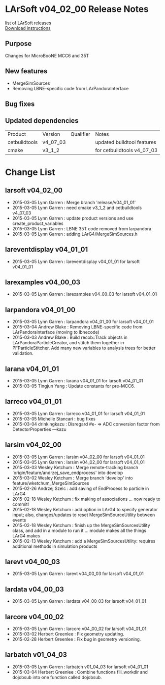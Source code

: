# LArSoft v04_02_00 Release Notes



[list of LArSoft releases](LArSoft_release_list)  
[Download instructions](https://scisoft.fnal.gov/scisoft/bundles/larsoft/v04_02_00/larsoft-v04_02_00.html)

## Purpose

Changes for MicroBooNE MCC6 and 35T

## New features

-   MergeSimSources
-   Removing LBNE-specific code from LArPandoraInterface

## Bug fixes

## Updated dependencies

|               |          |           |                            |
|---------------|----------|-----------|----------------------------|
| Product       | Version  | Qualifier | Notes                      |
| cetbuildtools | v4_07_03 |           | updated buildtool features |
| cmake         | v3_1_2  |           | for cetbuildtools v4_07_03 |

# Change List

## larsoft v04_02_00

-   2015-03-05 Lynn Garren : Merge branch 'release/v04_01_01'
-   2015-03-05 Lynn Garren : need cmake v3_1_2 and cetbuildtools v4_07_03
-   2015-03-05 Lynn Garren : update product versions and use create_product_variables
-   2015-03-05 Lynn Garren : LBNE 35T code removed from larpandora
-   2015-03-05 Lynn Garren : adding LArG4/MergeSimSources.h

## lareventdisplay v04_01_01

-   2015-03-05 Lynn Garren : lareventdisplay v04_01_01 for larsoft v04_01_01

## larexamples v04_00_03

-   2015-03-05 Lynn Garren : larexamples v04_00_03 for larsoft v04_01_01

## larpandora v04_01_00

-   2015-03-05 Lynn Garren : larpandora v04_01_00 for larsoft v04_01_01
-   2015-03-04 Andrew Blake : Removing LBNE-specific code from LArPandoraInterface (moving to lbnecode)
-   2015-03-03 Andrew Blake : Build recob::Track objects in LArPandoraParticleCreator, and stitch them together in PFParticleStitcher. Add many new variables to analysis trees for better validation.

## larana v04_01_01

-   2015-03-05 Lynn Garren : larana v04_01_01 for larsoft v04_01_01
-   2015-03-05 Tingjun Yang : Update constants for pre-MCC6.

## larreco v04_01_01

-   2015-03-05 Lynn Garren : larreco v04_01_01 for larsoft v04_01_01
-   2015-03-05 Michelle Stancari : bug fixes
-   2015-03-04 drinkingkazu : Disregard \#e- =\> ADC conversion factor from DetectorProperties —kazu

## larsim v04_02_00

-   2015-03-05 Lynn Garren : larsim v04_02_00 for larsoft v04_01_01
-   2015-03-05 Lynn Garren : larsim v04_02_00 for larsoft v04_01_01
-   2015-03-03 Wesley Ketchum : Merge remote-tracking branch 'origin/feature/andrzej_save_endprocess' into develop
-   2015-03-02 Wesley Ketchum : Merge branch 'develop' into feature/wketchum_MergeSimSources
-   2015-02-26 Andrzej Szelc : add saving of EndProcess to particle in LArG4
-   2015-02-18 Wesley Ketchum : fix making of associations … now ready to commit!
-   2015-02-18 Wesley Ketchum : add option in LArG4 to specify generator input; also, changes/updates to reset MergeSimSourceUtility between events
-   2015-02-18 Wesley Ketchum : finish up the MergeSimSourcesUtility class, and add in a module to run it … module makes all the things LArG4 makes
-   2015-02-13 Wesley Ketchum : add a MergeSimSourcesUtility: requires additional methods in simulation products

## larevt v04_00_03

-   2015-03-05 Lynn Garren : larevt v04_00_03 for larsoft v04_01_01

## lardata v04_00_03

-   2015-03-05 Lynn Garren : lardata v04_00_03 for larsoft v04_01_01

## larcore v04_00_02

-   2015-03-05 Lynn Garren : larcore v04_00_02 for larsoft v04_01_01
-   2015-03-02 Herbert Greenlee : Fix geometry updating.
-   2015-02-28 Herbert Greenlee : Fix bug in geometry versioning.

## larbatch v01_04_03

-   2015-03-05 Lynn Garren : larbatch v01_04_03 for larsoft v04_01_01
-   2015-03-04 Herbert Greenlee : Combine functions fill_workdir and dojobsub into one function called dojobsub.
